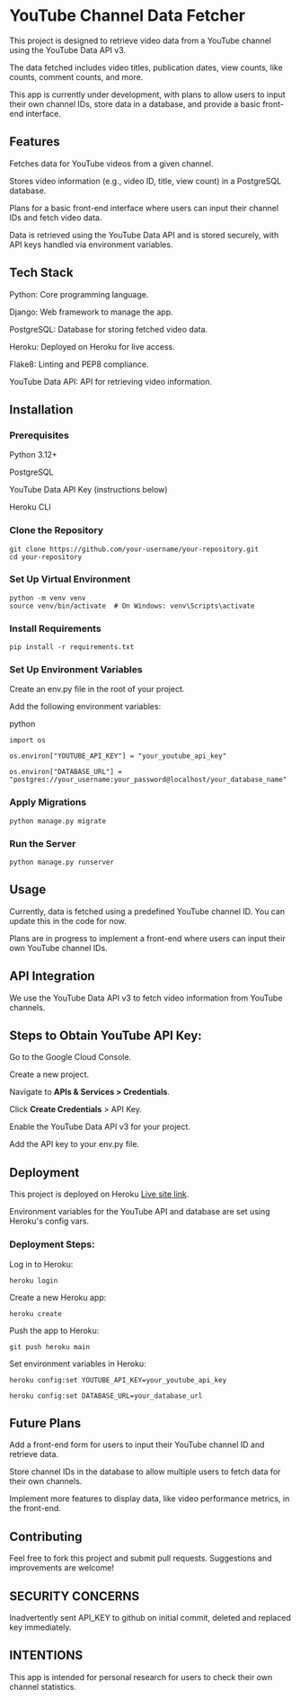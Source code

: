 # YouTube Channel Data Fetcher

This project is designed to retrieve video data from a YouTube channel using the YouTube Data API v3.

The data fetched includes video titles, publication dates, view counts, like counts, comment counts, and more.

This app is currently under development, with plans to allow users to input their own channel IDs, store data in a database, and provide a basic front-end interface.

## Features

Fetches data for YouTube videos from a given channel.

Stores video information (e.g., video ID, title, view count) in a PostgreSQL database.

Plans for a basic front-end interface where users can input their channel IDs and fetch video data.

Data is retrieved using the YouTube Data API and is stored securely, with API keys handled via environment variables.

## Tech Stack

Python: Core programming language.

Django: Web framework to manage the app.

PostgreSQL: Database for storing fetched video data.

Heroku: Deployed on Heroku for live access.

Flake8: Linting and PEP8 compliance.

YouTube Data API: API for retrieving video information.

## Installation

### Prerequisites

Python 3.12+

PostgreSQL

YouTube Data API Key (instructions below)

Heroku CLI

### Clone the Repository

```
git clone https://github.com/your-username/your-repository.git
cd your-repository
```

### Set Up Virtual Environment

```
python -m venv venv
source venv/bin/activate  # On Windows: venv\Scripts\activate
```

### Install Requirements

```
pip install -r requirements.txt
```

### Set Up Environment Variables

Create an env.py file in the root of your project.

Add the following environment variables:

python

```
import os

os.environ["YOUTUBE_API_KEY"] = "your_youtube_api_key"

os.environ["DATABASE_URL"] = "postgres://your_username:your_password@localhost/your_database_name"
```

### Apply Migrations

```
python manage.py migrate
```

### Run the Server

```
python manage.py runserver
```

## Usage

Currently, data is fetched using a predefined YouTube channel ID. You can update this in the code for now.

Plans are in progress to implement a front-end where users can input their own YouTube channel IDs.

## API Integration

We use the YouTube Data API v3 to fetch video information from YouTube channels.

## Steps to Obtain YouTube API Key:

Go to the Google Cloud Console.

Create a new project.

Navigate to **APIs & Services > Credentials**.

Click **Create Credentials** > API Key.

Enable the YouTube Data API v3 for your project.

Add the API key to your env.py file.

## Deployment

This project is deployed on Heroku [Live site link](https://ljreach-61418f22471b.herokuapp.com/).

Environment variables for the YouTube API and database are set using Heroku's config vars.

### Deployment Steps:

Log in to Heroku:

```
heroku login
```

Create a new Heroku app:

```
heroku create
```

Push the app to Heroku:

```
git push heroku main
```

Set environment variables in Heroku:

```
heroku config:set YOUTUBE_API_KEY=your_youtube_api_key

heroku config:set DATABASE_URL=your_database_url
```

## Future Plans

Add a front-end form for users to input their YouTube channel ID and retrieve data.

Store channel IDs in the database to allow multiple users to fetch data for their own channels.

Implement more features to display data, like video performance metrics, in the front-end.

## Contributing

Feel free to fork this project and submit pull requests. Suggestions and improvements are welcome!

## SECURITY CONCERNS

Inadvertently sent API_KEY to github on initial commit, deleted and replaced key immediately.

## INTENTIONS

This app is intended for personal research for users to check their own
channel statistics.
